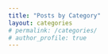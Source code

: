 ```yaml
---
title: "Posts by Category"
layout: categories
# permalink: /categories/
# author_profile: true
---
```

